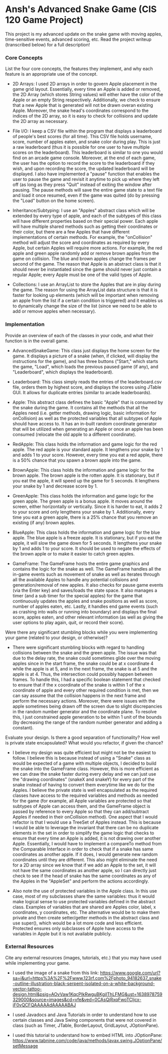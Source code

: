 # Ansh's Advanced Snake Game (CIS 120 Game Project) #

This project is my advanced update on the snake game with moving apples, time-sensitive events, advanced scoring, etc. Read the project writeup (transcribed below) for a full description!

### Core Concepts ###

List the four core concepts, the features they implement, and why each feature is an appropriate use of the concept.

  - 2D Arrays: I used 2D arrays in order to govern Apple placement in the game grid layout. Essentially, every time an Apple is added or removed, the 2D Array (which stores String values) will either have the color of the Apple or an empty String respectively. Additionally, we check to ensure that a new Apple that is generated will not be drawn overan existing Apple. Moreover, the snake head's coordinates correspond to the indices of the 2D array, so it is easy to check for collisions and update the 2D array as necessary.

  - File I/O: I keep a CSV file within the program that displays a leaderboard of people's best scores (for all time). This CSV file holds username, score, number of apples eaten, and snake color during play. This is just a raw leaderboard (thus it is possible for one user to have multiple scores on the leaderboard). This leaderboard is similar to one you would find on an arcade game console. Moreover, at the end of each game, the user has the option to record the score to the leaderboard if they wish, and upon recording the score, the updated leaderboard will be displayed. I also have implemented a "pause" function that enables the user to pause the game and revisit it anytime to pick up where they left off (as long as they press "Quit" instead of exiting the window after pausing. The pause methods will save the entire game state to a text file and load it once resumed, even if the game was quited (do by pressing the "Load" button on the home screen).

  - Inheritance/Subtyping: I use an "Apples" abstract class which will be extended by every type of apple, and each of the subtypes of this class will have different properties based on their special power. Each apple will have multiple shared methods such as getting their coordinates or their color, but there are a few Apples that have different implementations of certain methods. For example, the "onCollision" method will adjust the score and coordinates as required by every Apple, but certain Apples will require more actions. For example, the red apple and green apple randomly add or remove brown apples from the game on collision. The blue and brown apples change the frames per second of the game. The reason that Apple is an abstract class is that it should never be instantiated since the game should never just contain a regular Apple; every Apple must be one of the valid types of Apple.

  - Collections: I use an ArrayList to store the Apples that are in play during the game. The reason for using the ArrayList data structure is that it is faster for looking up elements (which will be important when removing an apple from the list if a certain condition is triggered) and it enables us to dynamically change the size of the list (since we need to be able to add or remove apples when necessary).

### Implementation ###

Provide an overview of each of the classes in your code, and what their function is in the overall game.

  - AdvancedSnakeGame: This class just displays the home screen for the game. It displays a picture of a snake (when, if clicked, will display the instructions for the game), and has three buttons ("Start," which starts the game, "Load", which loads the previous paused game (if any), and "Leaderboard", which displays the leaderboard).

  - Leaderboard: This class simply reads the entries of the leaderboard.csv file, orders them by highest score, and displays the scores using JTable GUI. It allows for duplicate entries (similar to arcade leaderboards).

  - Apple: This abstract class defines the basic "Apple" that is consumed by the snake during the game. It contains all the methods that all the Apples need (i.e. getter methods, drawing logic, basic information for onCollision) as well as the protected variables that all subtypes of Apple should have access to. It has an in-built random coordinate generator that will be utilized when generating an Apple or once an apple has been consumed (relocate the old apple to a different coordinate).

  - RedApple: This class holds the information and game logic for the red apple. The red apple is your standard apple. It lengthens your snake by 1 and adds 1 to your score. However, every time you eat a red apple, there is a 50% chance that you spawn a brown apple into the game.

  - BrownApple: This class holds the information and game logic for the brown apple. The brown apple is the rotten apple. It is stationary, but if you eat the apple, it will speed up the game for 5 seconds. It lengthens your snake by 1 and decrease score by 1.

  - GreenApple: This class holds the information and game logic for the green apple. The green apple is a bonus apple. It moves around the screen, either horizontally or vertically. Since it is harder to eat, it adds 2 to your score and only lengthens your snake by 1. Additionally, every time you eat a green apple, there is a 25% chance that you remove an existing (if any) brown apples.

  - BlueApple: This class holds the information and game logic for the blue apple. The blue apple is a freeze apple. It is stationary, but if you eat the apple, it will slow the game down for 5 seconds. It lengthens your snake by 1 and adds 1 to your score. It should be used to negate the effects of the brown apple or to make it easier to catch green apples.

  - GameFrame: The GameFrame hosts the entire game graphics and contains the logic for the snake as well. The GameFrame handles all the in-game events such as movement of snake as well as iterates through all the available Apples to handle any potential collisions and generation/removal of new apples. It also checks for pause game events (via the Enter key) and saves/loads the state space. It also manages a timer (and a sub timer for the special apples) for the game that continuously updates the apples and snake positions as well as score, number of apples eaten, etc. Lastly, it handles end game events (such as crashing into walls or running into boundary) and displays the final score, apples eaten, and other relevant information (as well as giving the user options to play again, quit, or record their score).

Were there any significant stumbling blocks while you were implementing your game (related to your design, or otherwise)?
  
  - There were significant stumbling blocks with regard to handling collisions between the snake and the green apple. The issue was that due to the delay rate, the snake could sometimes glide over the moving apples since in the start frame, the snake could be at x coordinate 4 while the apple is at 5, and in the next frame, the snake is at 5 and the apple is at 4. Thus, the intersection could possibly happen between frames. To handle this, I had a specific boolean statement that checked to ensure that if the x coordinate of the snake is within 1 of the x coordinate of apple and every other required condition is met, then we can say assume that the collision happens in the next frame and perform the necessary actions. Moreover, there were issues with the apple sometimes being drawn off the screen due to slight discrepancies in the random number generator and the coordinate plane. To resolve this, I just constrained apple generation to be within 1 unit of the bounds (by decreasing the range of the random number generator and adding a constant).

Evaluate your design. Is there a good separation of functionality? How well is private state encapsulated? What would you refactor, if given the chance?

  - I believe my design was quite efficient but might not be the easiest to follow. I believe this is because instead of using a "Snake" class as would be expected of a game with multiple objects, I decided to build the snake into the GameFrame class. However, this is more efficient as we can draw the snake faster during every delay and we can just use the "drawing coordinates" (snakeX and snakeY) for every part of the snake instead of having to convert them everytime like we do for the Apples.  I believe the private state is well encapsulated as the required classes have access to the required variables and methods as needed for the game (for example, all Apple variables are protected so that subtypes of Apple can access them, and the GameFrame object is passed by reference to every Apple so that they can add/subtract Apples if needed in their onCollision method). One aspect that I would refactor is that I would use a TreeSet of Apples instead. This is because I would be able to leverage the invariant that there can be no duplicate elements in the set in order to simplify the game logic that checks to ensure that every time an Apple is added, it is not drawing over another Apple. Essentially, I would have to implement a compareTo method from the Comparable Interface in order to check that if a snake has same coordinates as another apple. If it does, I would generate new random coordinates until they are different. This also might eliminate the need for a 2D array since we know that if we add an Apple to the set, it will not have the same coordinates as another apple, so I can directly just check to see if the head of snake has the same coordinates as any of the Apples in the "AppleSet" and perform the actions accordingly.

  - Also note the use of protected variables in the Apple class. In this use case, most of my subclasses share the same variables: thus it would make logical sense to use protected variables defined in the abstract class. Examples of variables that are shared are Apples color, label, x coordinates, y coordinates, etc. The alternative would be to make them private and then create setter/getter methods in the abstract class and use super(), which would be a lot more code and less efficient. Protected ensures only subclasses of Apple have access to the variables in Apple but it is not available publicly.

### External Resources ###

Cite any external resources (images, tutorials, etc.) that you may have used while implementing your game.

- I used the image of a snake from this link: https://www.google.com/url?sa=i&url=https%3A%2F%2Fwww.123rf.com%2Fphoto_94182637_snake-outline-illustration-black-serpent-isolated-on-a-white-background-vector-tattoo-design.html&psig=AOvVaw1KqcPIkRwguBKgjIThLFMG&ust=1638978759329000&source=images&cd=vfe&ved=0CAsQjRxqFwoTCIjcx-iF0vQCFQAAAAAdAAAAABAJ

- I used Javadocs and Java Tutorials in order to understand how to use certain classes and Java Swing components that
were not covered in class (such as Timer, JTable, BorderLayout, GridLayout, JOptionPane).

- I used this tutorial to understand how to embed HTML into JOptionPane:
https://www.tabnine.com/code/java/methods/javax.swing.JOptionPane/setMessage
